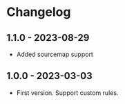 # Changelog

## 1.1.0 - 2023-08-29

- Added sourcemap support

## 1.0.0 - 2023-03-03

- First version. Support custom rules.
